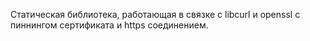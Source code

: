 Статическая библиотека, работающая в связке с libcurl и openssl с пиннингом сертификата и https соединением.
